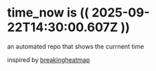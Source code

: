 # time_now is (( 2025-09-22T14:30:00.607Z ))

an automated repo that shows the currnent time

inspired by [breakingheatmap](https://github.com/breakingheatmap/breakingheatmap)